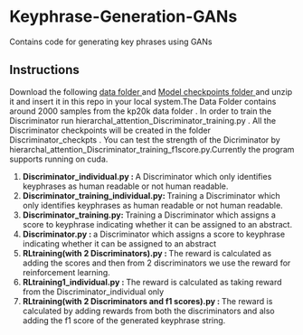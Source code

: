 # Keyphrase-Generation-GANs
Contains code for generating key phrases using GANs

## Instructions 
Download the following <a href="https://drive.google.com/drive/folders/1YIJOAAR8rK8oiAfPK-5aJwgwlmw0uie_?usp=sharing"> data folder </a> and <a href="https://drive.google.com/drive/folders/1jGLB30qPVh7q-ozbSL5ye_ZLtj5jfDiy?usp=sharing-"> Model checkpoints folder </a> and unzip it and insert it in this repo in your local system.The Data Folder contains around 2000 samples from the kp20k data folder . In order to train the Discriminator run hierarchal_attention_Discriminator_training.py . All the Discriminator checkpoints will be created in the folder Discriminator_checkpts . You can test the strength of the Dicriminator by hierarchal_attention_Discriminator_training_f1score.py.Currently the program supports running on cuda.


<ol>

<li> <b> Discriminator_individual.py : </b> A Discriminator which only identifies keyphrases as human readable or not human readable.</li>

<li> <b> Discriminator_training_individual.py: </b> Training a Discriminator which only identifies keyphrases as human readable or not human readable.</li>

<li> <b> Discriminator_training.py: </b> Training a Discriminator which assigns a score to keyphrase indicating whether it can be assigned to an abstract. </li>

<li> <b> Discriminator.py : </b> a Discriminator which assigns a score to keyphrase indicating whether it can be assigned to an abstract </li>

<li> <b>RLtraining(with 2 Discriminators).py : </b> The reward is calculated as adding the scores and then  from 2 discriminators we use the reward for reinforcement learning. </li>

<li> <b> RLtraining1_individual.py : </b> The reward is calculated as taking reward from the Discriminator_individual only </li>

<li> <b> RLtraining(with 2 Discriminators and f1 scores).py : </b> The reward is calculated by adding rewards from both the discriminators and also adding the f1 score of the generated keyphrase string. </li>
</ol>
